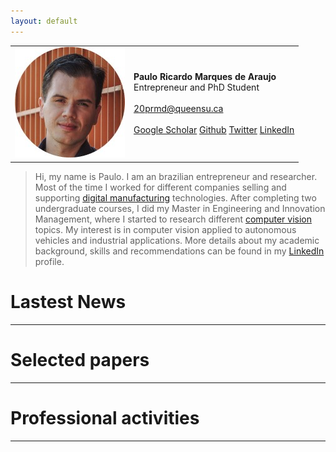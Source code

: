 ```yaml
---
layout: default
---
```

<html>
  <head>
    <script src="https://code.jquery.com/jquery-1.10.2.js"></script>
  </head>
</html>

<div class="profile-table">
  <table class="center">
    <tr>
      <td>
        <img src="circular.jpg" class="responsive">
      </td>
      <td>
        <b>Paulo Ricardo Marques de Araujo</b><br>
        Entrepreneur and PhD Student<br><br>
        <a href="mailto:20prmd@queensu.ca">20prmd@queensu.ca</a><br><br>
        <a href="https://scholar.google.com.br/citations?user=wan1l_IAAAAJ" class="btn btn-colored" target="_blank">Google Scholar</a>
        <a href="https://github.com/paaraujo" class="btn btn-colored" target="_blank">Github</a>
        <a href="https://twitter.com/prma" class="btn btn-colored" target="_blank">Twitter</a>
        <a href="https://www.linkedin.com/in/paaraujo/" class="btn btn-colored" target="_blank">LinkedIn</a>
      </td>
    </tr> 
  </table>
</div>

> Hi, my name is Paulo. I am an brazilian entrepreneur and researcher. Most of the time I worked for different companies selling and supporting <a href="https://www.plm.automation.siemens.com/global/en/our-story/glossary/digital-manufacturing/13157" target="_blank">digital manufacturing</a> technologies. After completing two undergraduate courses, I did my Master in Engineering and Innovation Management, where I started to research different <a href="https://en.wikipedia.org/wiki/Computer_vision" target="_blank">computer vision</a> topics. My interest is in computer vision applied to autonomous vehicles and industrial applications. More details about my academic background, skills and recommendations can be found in my <a href="https://www.linkedin.com/in/paaraujo/" target="_blank">LinkedIn</a> profile.

# Lastest News
* * *
<div id="b-placeholder">
</div>

<script>
  $(function(){
    $("#b-placeholder").load("updates.md");
  });
</script>

# Selected papers
* * *
<div id="c-placeholder">
</div>

<script>
  $(function(){
    $("#c-placeholder").load("papers.md");
  });
</script>

# Professional activities
* * *
<div id="d-placeholder">
</div>

<script>
  $(function(){
    $("#d-placeholder").load("professional.md");
  });
</script>
